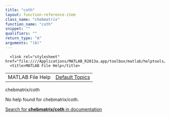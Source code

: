 ```yaml
---
title: "coth"
layout: function-reference-item
class_name: "chebmatrix"
function_name: "coth"
snippet: ""
qualifiers: ""
return_type: "A"
arguments: "(A)"
---
```


<html>
   <head>
      <meta http-equiv="Content-Type" content="text/html; charset=utf-8">
   
      <link rel="stylesheet" href="file:////Applications/MATLAB_R2013a.app/toolbox/matlab/helptools/private/helpwin.css">
      <title>MATLAB File Help</title>
   </head>
   <body>
      <!--Single-page help-->
      <table border="0" cellspacing="0" width="100%">
         <tr class="subheader">
            <td class="headertitle">MATLAB File Help</td>
            <td class="subheader-right"><a href="matlab:helpwin">Default Topics</a></td>
         </tr>
      </table>
      <div class="title">chebmatrix/coth</div>
      <!--No help found-->
      <p>No help found for <span class="helptopic">chebmatrix/coth</span>.
      </p>
      <p><a href="matlab:docsearch('chebmatrix/coth')">
            Search for <b>chebmatrix/coth</b> in documentation
            </a></p>
   </body>
</html>
